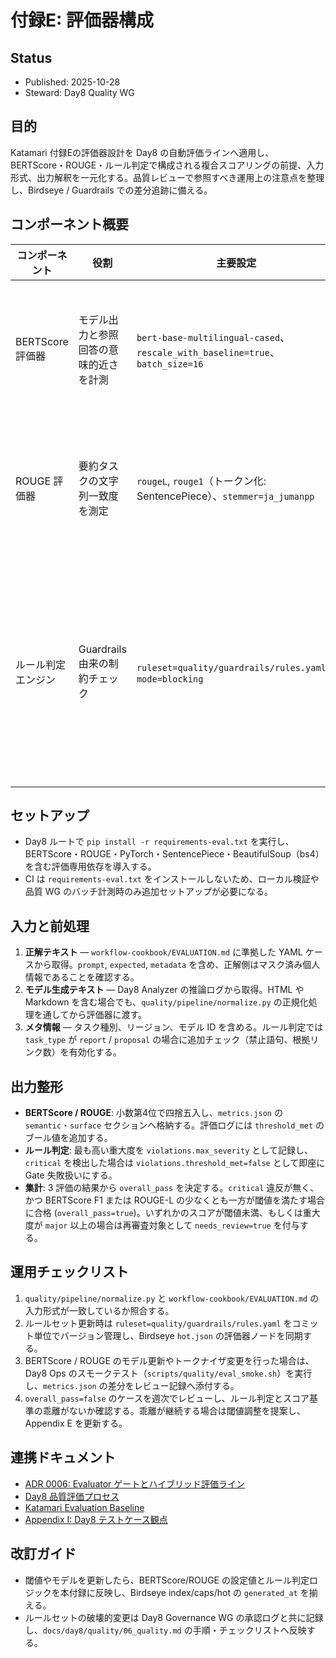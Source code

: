 # 付録E: 評価器構成

## Status
- Published: 2025-10-28
- Steward: Day8 Quality WG

## 目的
Katamari 付録Eの評価器設計を Day8 の自動評価ラインへ適用し、BERTScore・ROUGE・ルール判定で構成される複合スコアリングの前提、入力形式、出力解釈を一元化する。品質レビューで参照すべき運用上の注意点を整理し、Birdseye / Guardrails での差分追跡に備える。

## コンポーネント概要
| コンポーネント | 役割 | 主要設定 | 入力 | 出力 |
| --- | --- | --- | --- | --- |
| BERTScore 評価器 | モデル出力と参照回答の意味的近さを計測 | `bert-base-multilingual-cased`、`rescale_with_baseline=true`、`batch_size=16` | 正解テキスト、モデル生成テキスト | Precision/Recall/F1（0〜1）、閾値 `>=0.85` で合格判定補助 |
| ROUGE 評価器 | 要約タスクの文字列一致度を測定 | `rougeL`, `rouge1`（トークン化: SentencePiece）、`stemmer=ja_jumanpp` | 正解テキスト、モデル生成テキスト | ROUGE-1/L スコア、閾値 `>=0.70` で合格判定補助 |
| ルール判定エンジン | Guardrails 由来の制約チェック | `ruleset=quality/guardrails/rules.yaml`、`mode=blocking` | モデル生成テキスト、メタ情報（タスク種別、ユーザー指示） | 違反コード（`minor`, `major`, `critical`）、自動失格判定 |

## セットアップ
- Day8 ルートで `pip install -r requirements-eval.txt` を実行し、BERTScore・ROUGE・PyTorch・SentencePiece・BeautifulSoup（bs4）を含む評価専用依存を導入する。
- CI は `requirements-eval.txt` をインストールしないため、ローカル検証や品質 WG のバッチ計測時のみ追加セットアップが必要になる。

## 入力と前処理
1. **正解テキスト** — `workflow-cookbook/EVALUATION.md` に準拠した YAML ケースから取得。`prompt`, `expected`, `metadata` を含め、正解側はマスク済み個人情報であることを確認する。
2. **モデル生成テキスト** — Day8 Analyzer の推論ログから取得。HTML や Markdown を含む場合でも、`quality/pipeline/normalize.py` の正規化処理を通してから評価器に渡す。
3. **メタ情報** — タスク種別、リージョン、モデル ID を含める。ルール判定では `task_type` が `report` / `proposal` の場合に追加チェック（禁止語句、根拠リンク数）を有効化する。

## 出力整形
- **BERTScore / ROUGE**: 小数第4位で四捨五入し、`metrics.json` の `semantic`・`surface` セクションへ格納する。評価ログには `threshold_met` のブール値を追加する。
- **ルール判定**: 最も高い重大度を `violations.max_severity` として記録し、`critical` を検出した場合は `violations.threshold_met=false` として即座に Gate 失敗扱いにする。
- **集計**: 3 評価の結果から `overall_pass` を決定する。`critical` 違反が無く、かつ BERTScore F1 または ROUGE-L の少なくとも一方が閾値を満たす場合に合格 (`overall_pass=true`)。いずれかのスコアが閾値未満、もしくは重大度が `major` 以上の場合は再審査対象として `needs_review=true` を付与する。

## 運用チェックリスト
1. `quality/pipeline/normalize.py` と `workflow-cookbook/EVALUATION.md` の入力形式が一致しているか照合する。
2. ルールセット更新時は `ruleset=quality/guardrails/rules.yaml` をコミット単位でバージョン管理し、Birdseye `hot.json` の評価器ノードを同期する。
3. BERTScore / ROUGE のモデル更新やトークナイザ変更を行った場合は、Day8 Ops のスモークテスト（`scripts/quality/eval_smoke.sh`）を実行し、`metrics.json` の差分をレビュー記録へ添付する。
4. `overall_pass=false` のケースを週次でレビューし、ルール判定とスコア基準の乖離がないか確認する。乖離が継続する場合は閾値調整を提案し、Appendix E を更新する。

## 連携ドキュメント
- [ADR 0006: Evaluator ゲートとハイブリッド評価ライン](../adr/0006-evaluator-gates.md)
- [Day8 品質評価プロセス](../day8/quality/06_quality.md)
- [Katamari Evaluation Baseline](../../workflow-cookbook/EVALUATION.md)
- [Appendix I: Day8 テストケース観点](I_Test_Cases.md)

## 改訂ガイド
- 閾値やモデルを更新したら、BERTScore/ROUGE の設定値とルール判定ロジックを本付録に反映し、Birdseye index/caps/hot の `generated_at` を揃える。
- ルールセットの破壊的変更は Day8 Governance WG の承認ログと共に記録し、`docs/day8/quality/06_quality.md` の手順・チェックリストへ反映する。

